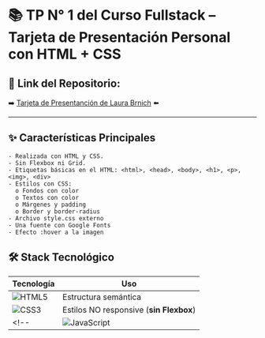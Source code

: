 # 📚 TP N° 1 del Curso Fullstack – Tarjeta de Presentación Personal con HTML + CSS

## 🔗 Link del Repositorio:
➡️ [Tarjeta de Presentanción de Laura Brnich](http://laurabrnich4.github.io/Tarjeta-de-presentacion-personal/ "Laura") ⬅️

---

## ✨ Características Principales
````
- Realizada con HTML y CSS.
- Sin Flexbox ni Grid.
- Etiquetas básicas en el HTML: <html>, <head>, <body>, <h1>, <p>, <img>, <div>
- Estilos con CSS:
  o Fondos con color
  o Textos con color
  o Márgenes y padding
  o Border y border-radius
- Archivo style.css externo
- Una fuente con Google Fonts
- Efecto :hover a la imagen
````

## 🛠 Stack Tecnológico

| Tecnología | Uso |
|------------|------|
| ![HTML5](https://img.shields.io/badge/html5-%23E34F26.svg?style=for-the-badge&logo=html5&logoColor=white) | Estructura semántica |
| ![CSS3](https://img.shields.io/badge/css3-%231572B6.svg?style=for-the-badge&logo=css3&logoColor=white) | Estilos NO responsive (**sin Flexbox**) |
<!-- | ![JavaScript](https://img.shields.io/badge/JavaScript-%23323330.svg?style=for-the-badge&logo=javascript&logoColor=F7DF1E) | Interactividad del menú | -->



